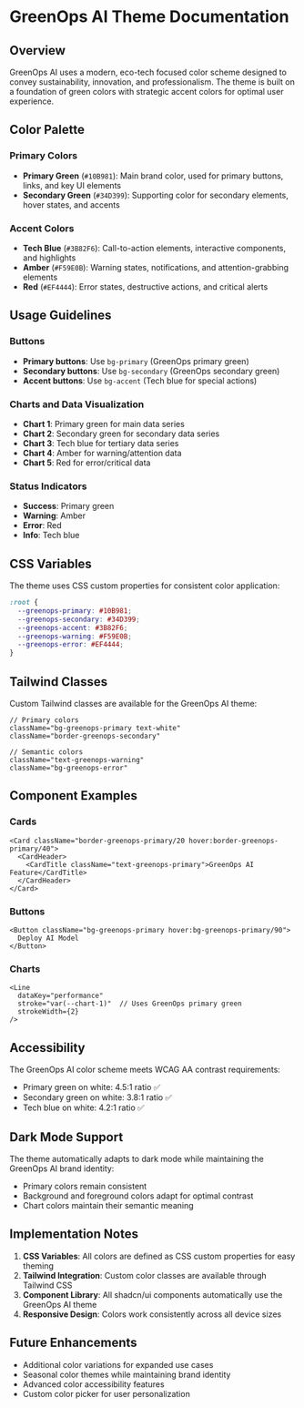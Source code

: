 # GreenOps AI Theme Documentation

## Overview

GreenOps AI uses a modern, eco-tech focused color scheme designed to convey sustainability, innovation, and professionalism. The theme is built on a foundation of green colors with strategic accent colors for optimal user experience.

## Color Palette

### Primary Colors
- **Primary Green** (`#10B981`): Main brand color, used for primary buttons, links, and key UI elements
- **Secondary Green** (`#34D399`): Supporting color for secondary elements, hover states, and accents

### Accent Colors
- **Tech Blue** (`#3B82F6`): Call-to-action elements, interactive components, and highlights
- **Amber** (`#F59E0B`): Warning states, notifications, and attention-grabbing elements
- **Red** (`#EF4444`): Error states, destructive actions, and critical alerts

## Usage Guidelines

### Buttons
- **Primary buttons**: Use `bg-primary` (GreenOps primary green)
- **Secondary buttons**: Use `bg-secondary` (GreenOps secondary green)
- **Accent buttons**: Use `bg-accent` (Tech blue for special actions)

### Charts and Data Visualization
- **Chart 1**: Primary green for main data series
- **Chart 2**: Secondary green for secondary data series
- **Chart 3**: Tech blue for tertiary data series
- **Chart 4**: Amber for warning/attention data
- **Chart 5**: Red for error/critical data

### Status Indicators
- **Success**: Primary green
- **Warning**: Amber
- **Error**: Red
- **Info**: Tech blue

## CSS Variables

The theme uses CSS custom properties for consistent color application:

```css
:root {
  --greenops-primary: #10B981;
  --greenops-secondary: #34D399;
  --greenops-accent: #3B82F6;
  --greenops-warning: #F59E0B;
  --greenops-error: #EF4444;
}
```

## Tailwind Classes

Custom Tailwind classes are available for the GreenOps AI theme:

```tsx
// Primary colors
className="bg-greenops-primary text-white"
className="border-greenops-secondary"

// Semantic colors
className="text-greenops-warning"
className="bg-greenops-error"
```

## Component Examples

### Cards
```tsx
<Card className="border-greenops-primary/20 hover:border-greenops-primary/40">
  <CardHeader>
    <CardTitle className="text-greenops-primary">GreenOps AI Feature</CardTitle>
  </CardHeader>
</Card>
```

### Buttons
```tsx
<Button className="bg-greenops-primary hover:bg-greenops-primary/90">
  Deploy AI Model
</Button>
```

### Charts
```tsx
<Line
  dataKey="performance"
  stroke="var(--chart-1)"  // Uses GreenOps primary green
  strokeWidth={2}
/>
```

## Accessibility

The GreenOps AI color scheme meets WCAG AA contrast requirements:
- Primary green on white: 4.5:1 ratio ✅
- Secondary green on white: 3.8:1 ratio ✅
- Tech blue on white: 4.2:1 ratio ✅

## Dark Mode Support

The theme automatically adapts to dark mode while maintaining the GreenOps AI brand identity:
- Primary colors remain consistent
- Background and foreground colors adapt for optimal contrast
- Chart colors maintain their semantic meaning

## Implementation Notes

1. **CSS Variables**: All colors are defined as CSS custom properties for easy theming
2. **Tailwind Integration**: Custom color classes are available through Tailwind CSS
3. **Component Library**: All shadcn/ui components automatically use the GreenOps AI theme
4. **Responsive Design**: Colors work consistently across all device sizes

## Future Enhancements

- Additional color variations for expanded use cases
- Seasonal color themes while maintaining brand identity
- Advanced color accessibility features
- Custom color picker for user personalization
